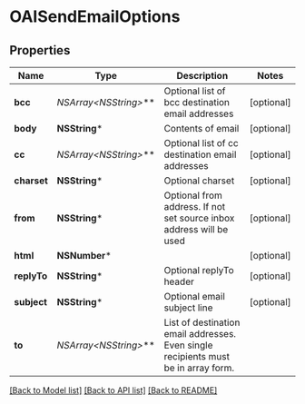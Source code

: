 # OAISendEmailOptions

## Properties
Name | Type | Description | Notes
------------ | ------------- | ------------- | -------------
**bcc** | **NSArray&lt;NSString*&gt;*** | Optional list of bcc destination email addresses | [optional] 
**body** | **NSString*** | Contents of email | [optional] 
**cc** | **NSArray&lt;NSString*&gt;*** | Optional list of cc destination email addresses | [optional] 
**charset** | **NSString*** | Optional charset | [optional] 
**from** | **NSString*** | Optional from address. If not set source inbox address will be used | [optional] 
**html** | **NSNumber*** |  | [optional] 
**replyTo** | **NSString*** | Optional replyTo header | [optional] 
**subject** | **NSString*** | Optional email subject line | [optional] 
**to** | **NSArray&lt;NSString*&gt;*** | List of destination email addresses. Even single recipients must be in array form. | 

[[Back to Model list]](../README.md#documentation-for-models) [[Back to API list]](../README.md#documentation-for-api-endpoints) [[Back to README]](../README.md)


